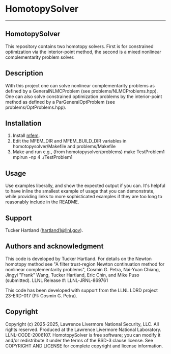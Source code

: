 # HomotopySolver




***

## HomotopySolver
This repository contains two homotopy solvers. First is for constrained optimization via the interior-point method, the second is a mixed nonlinear complementarity problem solver.

## Description
With this project one can solve nonlinear complementarity problems as defined by a GeneralNLMCProblem (see problems/NLMCProblems.hpp). One can also solve constrained optimization problems by the interior-point method as defined by a ParGeneralOptProblem (see problems/OptProblems.hpp).

## Installation
1. Install [mfem](https://mfem.org/). 
2. Edit the MFEM_DIR and MFEM_BUILD_DIR variables in homotopysolver/Makefile and problems/Makefile
3. Make and run e.g., (from homotopysolver/problems)
make TestProblem1
mpirun -np 4 ./TestProblem1   

## Usage
Use examples liberally, and show the expected output if you can. It's helpful to have inline the smallest example of usage that you can demonstrate, while providing links to more sophisticated examples if they are too long to reasonably include in the README.

## Support
Tucker Hartland (hartland1@llnl.gov).

## Authors and acknowledgment
This code is developed by Tucker Hartland. For details on the Newton homotopy method see "A filter trust-region Newton continuation method for nonlinear complementarity problems", Cosmin G. Petra, Nai-Yuan Chiang, Jingyi "Frank" Wang, Tucker Hartland, Eric Chin, and Mike Puso (submitted). LLNL Release #: LLNL-JRNL-869761

This code has been developed with support from the LLNL LDRD project 23-ERD-017 (PI: Cosmin G. Petra).

## Copyright
Copyright (c) 2025-2025, Lawrence Livermore National Security, LLC. All rights reserved. Produced at the Lawrence Livermore National Laboratory. LLNL-CODE-2006107. HomotopySolver is free software; you can modify it and/or redistribute it under the terms of the BSD-3 clause license. See COPYRIGHT AND LICENSE for complete copyright and license information.
